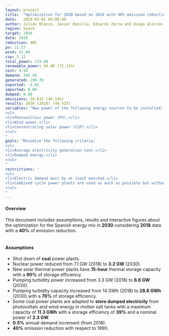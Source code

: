 ```yaml
---
layout: project
title:  "Optimization for 2030 based on 2018 with 40% emission reduction"
date:   2020-03-01 09:00:00
author: Julián Blanco, Javier Bonilla, Eduardo Zarza and Diego Alarcón
region: Spain
target: 2030
data: 2018
reduction: 40%
pv: 21.57
wind: 41.04
csp: 5.12
total_power: 133.08
renewable_power: 94.90 (71.31%)
cost: 4.94
demand: 286.50
generated: 290.39
exported: -3.02
imported: 0.00
dumped: 0.88
emissions: 38,632 (40.14%)
results: 2030_(2018)_(40_%25)
variables: "New power of the following energy sources to be installed:
<ul>
<li>Photovoltaic power (PV).</li>
<li>Wind power.</li>
<li>Concentrating solar power (CSP).</li>
</ul>
"
goals: "Minimize the following criteria:
<ul>
<li>Average electricity generation cost.</li>
<li>Dumped energy.</li>
</ul>
"
restrictions: "
<ul>
<li>Electric demand must be at least matched.</li>
<li>Combined cycle power plants are used as much as possible but without exceeding the maximum allowed CO<sub>2</sub> emissions.</li>
</ul>
"
---
```

#### Overview
This document includes assumptions, results and interactive figures about the optimization for the Spanish energy mix in **2030** considering **2018** data with a **40%** of emission reduction.
<br>
<br>
#### Assumptions
- Shut down of **coal** power plants.
- Nuclear power reduced from 7.1 GW (2018) to **3.2 GW** (2030).
- New solar thermal power plants have **15-hour** thermal storage capacity with a **90%** of storage efficiency.
- Pumping turbidity power increased from 3.3 GW (2018) to **6.8 GW** (2030).
- Pumping turbidity capacity increased from 14 GWh (2018) to **28.8 GWh** (2030) with a **76%** of storage efficiency.
- Some coal power plants are adapted to **store dumped electricity** from photovoltaic and wind energy in molten salt tanks with a maximum capacity of **11.3 GWh** with a storage efficiency of **39%** and a nominal power of **2.3 GW**.
- **0.5%** annual demand increment (from 2018).
- **40%** emission reduction with respect to 1990.
